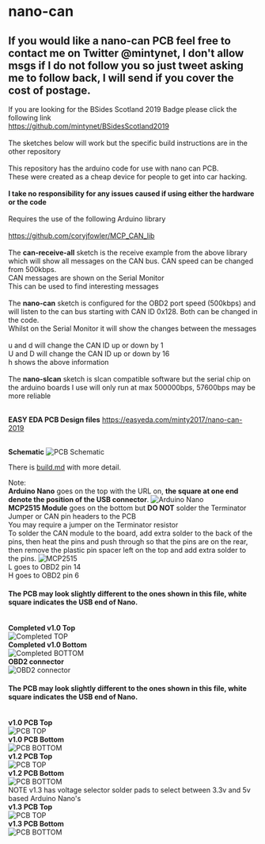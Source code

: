 # nano-can
## If you would like a nano-can PCB feel free to contact me on Twitter @mintynet, I don't allow msgs if I do not follow you so just tweet asking me to follow back, I will send if you cover the cost of postage.
If you are looking for the BSides Scotland 2019 Badge please click the following link
<br>https://github.com/mintynet/BSidesScotland2019
<br>
<br>The sketches below will work but the specific build instructions are in the other repository
<br>
<br>This repository has the arduino code for use with nano can PCB.
<br>These were created as a cheap device for people to get into car hacking.
<br><br><b>I take no responsibility for any issues caused if using either the hardware or the code</b>
<br><br>Requires the use of the following Arduino library
<br><br>https://github.com/coryjfowler/MCP_CAN_lib
<br><br>The <b>can-receive-all</b> sketch is the receive example from the above library which will show all messages on the CAN bus. CAN speed can be changed from 500kbps.
<br>CAN messages are shown on the Serial Monitor
<br>This can be used to find interesting messages
<br><br>The <b>nano-can</b> sketch is configured for the OBD2 port speed (500kbps) and will listen to the can bus starting with CAN ID 0x128. Both can be changed in the code.
<br>Whilst on the Serial Monitor it will show the changes between the messages
<br><br>u and d will change the CAN ID up or down by 1
<br>U and D will change the CAN ID up or down by 16
<br>h shows the above information
<br><br>The <b>nano-slcan</b> sketch is slcan compatible software but the serial chip on the arduino boards I use will only run at max 500000bps, 57600bps may be more reliable

<br><b>EASY EDA PCB Design files</b>
https://easyeda.com/minty2017/nano-can-2019

<br><b>Schematic</b>
![PCB Schematic](readme.img/schematic_nano-can-pcb.png)

There is [build.md](./build.md) with more detail.

Note:
<br><b>Arduino Nano</b> goes on the top with the URL on, <b>the square at one end denote the position of the USB connector</b>.
![Arduino Nano](readme.img/arduino-nano.jpg)
<br><b>MCP2515 Module</b> goes on the bottom but <b>DO NOT</b> solder the Terminator Jumper or CAN pin headers to the PCB
<br>You may require a jumper on the Terminator resistor
<br>To solder the CAN module to the board, add extra solder to the back of the pins, then heat the pins and push through so that the pins are on the rear, then remove the plastic pin spacer left on the top and add extra solder to the pins. 
![MCP2515](readme.img/mcp2515.JPG)
<br>L goes to OBD2 pin 14
<br>H goes to OBD2 pin 6
#### The PCB may look slightly different to the ones shown in this file, white square indicates the USB end of Nano.
<br><b>Completed v1.0 Top</b><br>
![Completed TOP](readme.img/top-complete.jpg)
<br><b>Completed v1.0 Bottom</b><br>
![Completed BOTTOM](readme.img/bottom-complete.jpg)
<br><b>OBD2 connector</b><br>
![OBD2 connector](readme.img/obd2-connector.jpg)
#### The PCB may look slightly different to the ones shown in this file, white square indicates the USB end of Nano.
<br><b>v1.0 PCB Top</b><br>
![PCB TOP](readme.img/top-gerber-v1.0.jpg)
<br><b>v1.0 PCB Bottom</b><br>
![PCB BOTTOM](readme.img/bottom-gerber-v1.0.jpg)
<br><b>v1.2 PCB Top</b><br>
![PCB TOP](readme.img/top-gerber-v1.2.png)
<br><b>v1.2 PCB Bottom</b><br>
![PCB BOTTOM](readme.img/bottom-gerber-v1.2.png)
<br>NOTE v1.3 has voltage selector solder pads to select between 3.3v and 5v based Arduino Nano's
<br><b>v1.3 PCB Top</b><br>
![PCB TOP](readme.img/top-gerber-v1.3.png)
<br><b>v1.3 PCB Bottom</b><br>
![PCB BOTTOM](readme.img/bottom-gerber-v1.3.png)

